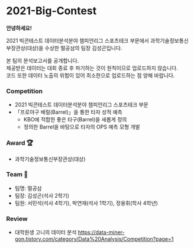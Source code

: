 # 2021-Big-Contest
**안녕하세요!**      

2021 빅콘테스트 데이터분석분야 챔피언리그 스포츠테크 부문에서 과학기술정보통신부장관상(대상)을 수상한 떨공삼의 팀장 김성곤입니다.  

본 팀의 분석보고서를 공개합니다.   
제공받은 데이터는 대회 종료 후 파기하는 것이 원칙이므로 업로드하지 않습니다.   
코드 또한 데이터 노출의 위험이 있어 최소한으로 업로드하는 점 양해 바랍니다.

### Competition
* 2021 빅콘테스트 데이터분석분야 챔피언리그 스포츠테크 부문
* 「프로야구 배럴(Barrel)」을 통한 타자 성적 예측   
   * KBO에 적합한 좋은 타구(Barrel)을 새롭게 정의
   * 정의한 Barrel을 바탕으로 타자의 OPS 예측 모형 개발

### Award 🏆
* 과학기술정보통신부장관상(대상)

### Team 🤝
* 팀명: 떨공삼
* 팀장: 김성곤(석사 2학기)
* 팀원: 서민석(석사 4학기), 박연재(석사 1학기), 정용휘(학사 4학년)

### Review
* 대학원생 고니의 데이터 분석 https://data-miner-gon.tistory.com/category/Data%20Analysis/Competition?page=1
